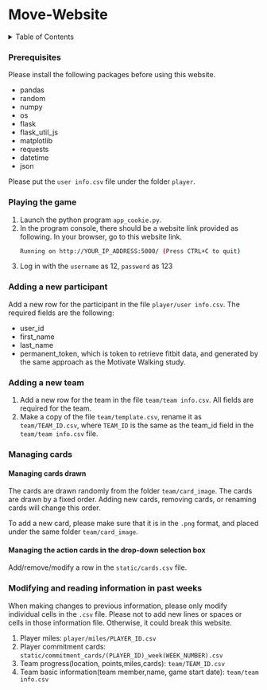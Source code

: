 # Move-Website

<!-- TABLE OF CONTENTS -->
<details>
  <summary>Table of Contents</summary>
  <ol>
    <li><a href="#prerequisites">Prerequisites</a></li>
    <li><a href="#playing-the-game">Playing the game</a></li>
    <li><a href="#adding-a-new-participant">Adding a new participant</a></li>
    <li><a href="#Adding-a-new-team">Adding a new team</a></li>
    <li><a href="#managing-cards">Managing cards</a></li>
    <li><a href="#modifying-or-reading-information-in-the-past-week">Modifying or reading information in the past week</a></li>
  </ol>
</details>

### Prerequisites
Please install the following packages before using this website.
* pandas
* random
* numpy
* os
* flask
* flask_util_js
* matplotlib
* requests
* datetime
* json

Please put the `user info.csv` file under the folder `player`.

### Playing the game
1. Launch the python program `app_cookie.py`.
2. In the program console, there should be a website link provided as following. In your browser, go to this website link.
   ```sh
   Running on http://YOUR_IP_ADDRESS:5000/ (Press CTRL+C to quit)
   ```
3. Log in with the `username` as 12, `password` as 123

### Adding a new participant
Add a new row for the participant in the file `player/user info.csv`. The required fields are the following:
* user_id
* first_name
* last_name
* permanent_token, which is token to retrieve fitbit data, and generated by the same approach as the Motivate Walking study.

### Adding a new team
1. Add a new row for the team in the file `team/team info.csv`. All fields are required for the team.
2. Make a copy of the file `team/template.csv`, rename it as `team/TEAM_ID.csv`, where `TEAM_ID` is the same as the team_id field in the `team/team info.csv` file.

### Managing cards
#### Managing cards drawn
The cards are drawn randomly from the folder `team/card_image`. The cards are drawn by a fixed order. Adding new cards, removing cards, or renaming cards will change this order.

To add a new card, please make sure that it is in the `.png` format, and placed under the same folder `team/card_image`.

#### Managing the action cards in the drop-down selection box
Add/remove/modify a row in the `static/cards.csv` file.

### Modifying and reading information in past weeks
When making changes to previous information, please only modify individual cells in the `.csv` file. Please not to add new lines or spaces or cells in those information file. Otherwise, it could break this website.

1. Player miles: `player/miles/PLAYER_ID.csv`
2. Player commitment cards: `static/commitment_cards/(PLAYER_ID)_week(WEEK_NUMBER).csv`
3. Team progress(location, points,miles,cards): `team/TEAM_ID.csv`
4. Team basic information(team member,name, game start date): `team/team info.csv`
